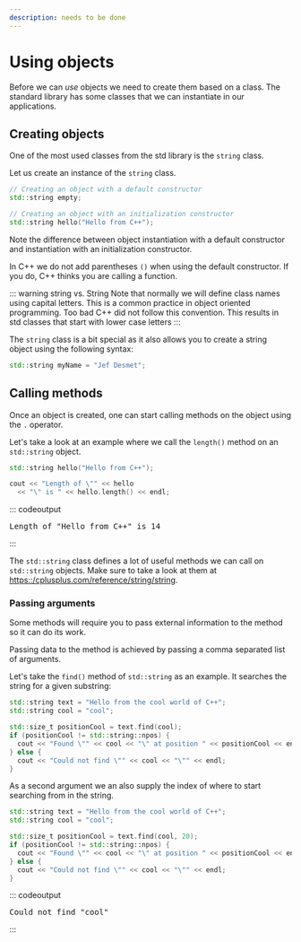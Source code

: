 ```yaml
---
description: needs to be done
---
```


# Using objects

Before we can *use* objects we need to create them based on a class. The standard library has some classes that we can instantiate in our applications.

## Creating objects

One of the most used classes from the std library is the `string` class.

Let us create an instance of the `string` class.

```cpp
// Creating an object with a default constructor
std::string empty;

// Creating an object with an initialization constructor
std::string hello("Hello from C++");
```

Note the difference between object instantiation with a default constructor and instantiation with an initialization constructor.

In C++ we do not add parentheses `()` when using the default constructor. If you do, C++ thinks you are calling a function.

::: warning string vs. String
Note that normally we will define class names using capital letters. This is a common practice in object oriented programming. Too bad C++ did not follow this convention. This results in std classes that start with lower case letters
:::

The `string` class is a bit special as it also allows you to create a string object using the following syntax:

```cpp
std::string myName = "Jef Desmet";
```

## Calling methods

Once an object is created, one can start calling methods on the object using the `.` operator.

Let's take a look at an example where we call the `length()` method on an `std::string` object.

```cpp
std::string hello("Hello from C++");

cout << "Length of \"" << hello
  << "\" is " << hello.length() << endl;
```

::: codeoutput
<pre>
Length of "Hello from C++" is 14
</pre>
:::

The `std::string` class defines a lot of useful methods we can call on `std::string` objects. Make sure to take a look at them at [https::/cplusplus.com/reference/string/string](https::/cplusplus.com/reference/string/string).

### Passing arguments

Some methods will require you to pass external information to the method so it can do its work.

Passing data to the method is achieved by passing a comma separated list of arguments.

Let's take the `find()` method of `std::string` as an example. It searches the string for a given substring:

```cpp
std::string text = "Hello from the cool world of C++";
std::string cool = "cool";

std::size_t positionCool = text.find(cool);
if (positionCool != std::string::npos) {
  cout << "Found \"" << cool << "\" at position " << positionCool << endl;
} else {
  cout << "Could not find \"" << cool << "\"" << endl;
}
```

As a second argument we an also supply the index of where to start searching from in the string.

```cpp
std::string text = "Hello from the cool world of C++";
std::string cool = "cool";

std::size_t positionCool = text.find(cool, 20);
if (positionCool != std::string::npos) {
  cout << "Found \"" << cool << "\" at position " << positionCool << endl;
} else {
  cout << "Could not find \"" << cool << "\"" << endl;
}
```

::: codeoutput
<pre>
Could not find "cool"
</pre>
:::
